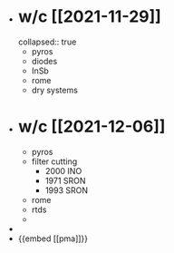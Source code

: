 - # w/c [[2021-11-29]]
  collapsed:: true
	- pyros
	- diodes
	- InSb
	- rome
	- dry systems
- # w/c [[2021-12-06]]
	- pyros
	- filter cutting
		- 2000 INO
		- 1971 SRON
		- 1993 SRON
	- rome
	- rtds
	-
-
- {{embed [[pma]]}}